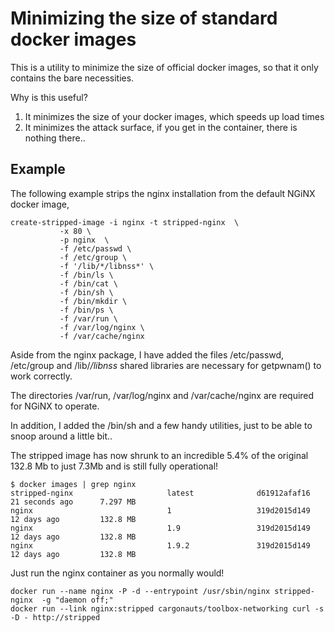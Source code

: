 # Minimizing the size of standard docker images

This is a utility to minimize the size of official docker images, so that it only contains the 
bare necessities.

Why is this useful?
1. It minimizes the size of your docker images, which speeds up load times
2. It minimizes the attack surface, if you get in the container, there is nothing there..

## Example
The following example strips the nginx installation from the default NGiNX docker image,

```
create-stripped-image -i nginx -t stripped-nginx  \
	       -x 80 \
	       -p nginx  \
	       -f /etc/passwd \
	       -f /etc/group \
	       -f '/lib/*/libnss*' \
	       -f /bin/ls \
	       -f /bin/cat \
	       -f /bin/sh \
	       -f /bin/mkdir \
	       -f /bin/ps \
	       -f /var/run \
	       -f /var/log/nginx \
	       -f /var/cache/nginx
```
Aside from the nginx package, I have added the files /etc/passwd, /etc/group and /lib/*/libnss* shared libraries 
are necessary for getpwnam() to work correctly.

The directories /var/run, /var/log/nginx and /var/cache/nginx are required for NGiNX to operate.

In addition, I added the /bin/sh and a few handy utilities, just to be able to snoop around a little bit..


The stripped image has now shrunk to an incredible 5.4% of the original 132.8 Mb to just 7.3Mb and is still fully operational!

```
$ docker images | grep nginx
stripped-nginx                     latest              d61912afaf16        21 seconds ago      7.297 MB
nginx                              1                   319d2015d149        12 days ago         132.8 MB
nginx                              1.9                 319d2015d149        12 days ago         132.8 MB
nginx                              1.9.2               319d2015d149        12 days ago         132.8 MB
```

Just run the nginx container as you normally would!

```
docker run --name nginx -P -d --entrypoint /usr/sbin/nginx stripped-nginx  -g "daemon off;"
docker run --link nginx:stripped cargonauts/toolbox-networking curl -s -D - http://stripped
```



